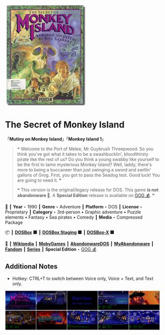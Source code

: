 ![](Thumbnail.png "application-thumbnail")

# The Secret of Monkey Island

「**Mutiny on Monkey Island**」「**Monkey Island 1**」

> ❝ Welcome to the Port of Melee, Mr Guybrush Threepwood. So you think you've got what it takes to be a swashbucklin', bloodthirsty pirate like the rest of us? Do you think a young swabby like yourself to be the first to tame mysterious Monkey Island? Well, laddy, there's more to being a buccaneer than just swinging a sword and swillin' gallons of Grog. First, you got to pass the Seadog test. Good luck! You are going to need it. ❞
>
> ❝ This version is the original/legacy release for DOS. This game **is not abandonware 🚫**. A **Special Edition** release is available on [GOG 💰](https://www.gog.com/en/game/the_secret_of_monkey_island_special_edition). ❞
>

📌 ┃ **Year** ‣ 1990 ┃ **Genre** ‣ Adventure ┃ **Platform** ‣ DOS ┃ **License** ‣ Proprietary ┃ **Category** ‣ 3rd-person • Graphic adventure • Puzzle elements • Fantasy • Sea pirates • Comedy ┃ **Media** ‣ Compressed Package 

📦 ┃ **[DOSBox](https://www.dosbox.com/) 🟩** ┃ **[DOSBox Staging](https://dosbox-staging.github.io/) 🟩** ┃ **[DOSBox-X](https://dosbox-x.com/) 🟩** 

📎 ┃ **[Wikipedia](https://en.wikipedia.org/wiki/The_Secret_of_Monkey_Island)** ┃ **[MobyGames](https://www.mobygames.com/game/141074/the-secret-of-monkey-island-enhanced-version/)** ┃ **[AbandonwareDOS](https://www.abandonwaredos.com/abandonware-game.php?abandonware=The+Secret+of+Monkey+Island&gid=1082)** ┃ **[MyAbandonware](https://www.myabandonware.com/game/the-secret-of-monkey-island-1ni)** ┃ **[Fandom](https://monkeyisland.fandom.com/wiki/The_Secret_of_Monkey_Island)** ┃ **[Series](https://en.wikipedia.org/wiki/Monkey_Island)** ┃ **Special Edition** ‣ [GOG 💰](https://www.gog.com/en/game/the_secret_of_monkey_island_special_edition) 

## Additional Notes
- Hotkey: CTRL+T to switch between Voice only, Voice + Text, and Text only.

![](Montage.png "The Secret of Monkey Island")

